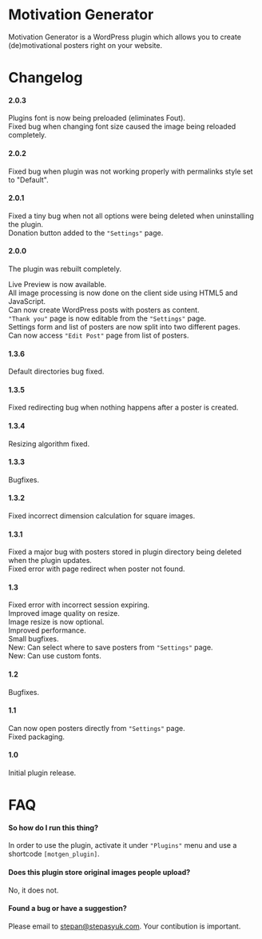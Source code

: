 Motivation Generator
====================

Motivation Generator is a WordPress plugin which allows you to create (de)motivational posters right on your website.

Changelog
====

#### 2.0.3

Plugins font is now being preloaded (eliminates Fout).  
Fixed bug when changing font size caused the image being reloaded completely.

#### 2.0.2

Fixed bug when plugin was not working properly with permalinks style set to "Default".

#### 2.0.1

Fixed a tiny bug when not all options were being deleted when uninstalling the plugin.  
Donation button added to the `"Settings"` page.

#### 2.0.0

The plugin was rebuilt completely.

Live Preview is now available.  
All image processing is now done on the client side using HTML5 and JavaScript.  
Can now create WordPress posts with posters as content.  
`"Thank you"` page is now editable from the `"Settings"` page.  
Settings form and list of posters are now split into two different pages.  
Can now access `"Edit Post"` page from list of posters.

#### 1.3.6

Default directories bug fixed.

#### 1.3.5

Fixed redirecting bug when nothing happens after a poster is created.

#### 1.3.4

Resizing algorithm fixed.

#### 1.3.3

Bugfixes.

#### 1.3.2 

Fixed incorrect dimension calculation for square images.

#### 1.3.1

Fixed a major bug with posters stored in plugin directory being deleted when the plugin updates.  
Fixed error with page redirect when poster not found.

#### 1.3

Fixed error with incorrect session expiring.  
Improved image quality on resize.  
Image resize is now optional.  
Improved performance.  
Small bugfixes.  
New: Can select where to save posters from `"Settings"` page.  
New: Can use custom fonts.

#### 1.2

Bugfixes.

#### 1.1

Can now open posters directly from `"Settings"` page.  
Fixed packaging.

#### 1.0 

Initial plugin release.


FAQ
====

#### So how do I run this thing?

In order to use the plugin, activate it under `"Plugins"` menu and use a shortcode `[motgen_plugin]`.


#### Does this plugin store original images people upload?

No, it does not.


#### Found a bug or have a suggestion?

Please email to stepan@stepasyuk.com. Your contibution is important.
